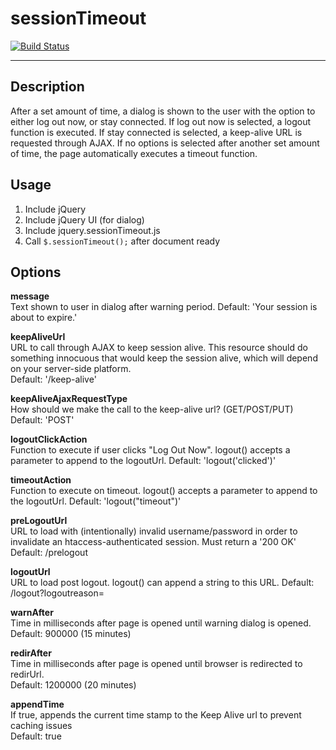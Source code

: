 # sessionTimeout
[![Build Status](https://travis-ci.com/boinger/jquery-sessionTimeout.svg?branch=master)](https://travis-ci.com/boinger/jquery-sessionTimeout)

---

## Description
After a set amount of time, a dialog is shown to the user with the option to either log out now, or stay connected. If log out now is selected, a logout function is executed. If stay connected is selected, a keep-alive URL is requested through AJAX. If no options is selected after another set amount of time, the page automatically executes a timeout function.

## Usage
1. Include jQuery
2. Include jQuery UI (for dialog)
3. Include jquery.sessionTimeout.js
4. Call `$.sessionTimeout();` after document ready

## Options
**message**<br>
Text shown to user in dialog after warning period.
Default: 'Your session is about to expire.'

**keepAliveUrl**<br>
URL to call through AJAX to keep session alive. This resource should do something innocuous that would keep the session alive, which will depend on your server-side platform.<br>
Default: '/keep-alive'

**keepAliveAjaxRequestType**<br>
How should we make the call to the keep-alive url? (GET/POST/PUT)<br>
Default: 'POST'

**logoutClickAction**<br>
Function to execute if user clicks "Log Out Now".  logout() accepts a parameter to append to the logoutUrl.
Default: 'logout('clicked')'

**timeoutAction**<br>
Function to execute on timeout.  logout() accepts a parameter to append to the logoutUrl.
Default: 'logout("timeout")'

**preLogoutUrl**<br>
URL to load with (intentionally) invalid username/password in order to invalidate an htaccess-authenticated session.  Must return a '200 OK'
Default: /prelogout

**logoutUrl**<br>
URL to load post logout.  logout() can append a string to this URL.
Default: /logout?logoutreason=

**warnAfter**<br>
Time in milliseconds after page is opened until warning dialog is opened.<br>
Default: 900000 (15 minutes)

**redirAfter**<br>
Time in milliseconds after page is opened until browser is redirected to redirUrl.<br>
Default: 1200000 (20 minutes)

**appendTime**<br>
If true, appends the current time stamp to the Keep Alive url to prevent caching issues<br>
Default: true

